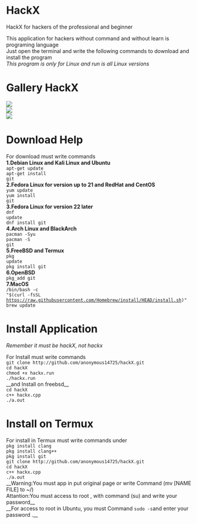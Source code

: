 # HackX
HackX for hackers of the professional and beginner<br>

This application for hackers without command and without learn is programing language<br>
Just open the terminal and write the following commands to download and install the program<br>
<i>This program is only for Linux and run is all Linux versions</i>
# Gallery HackX
 <img src="http://uupload.ir/files/92fl_screenshot_from_2019-07-18_19-56-43.png"><br>
 <img src="http://uupload.ir/files/a584_screenshot_from_2019-07-18_19-53-04.png"><br>
 <img src="http://uupload.ir/files/pvee_screenshot_from_2019-07-18_19-56-14.png">
# Download Help
For download must write commands<br>
<b>1.Debian Linux and Kali Linux and Ubuntu</b><br>
<code>apt-get update</code><br>
<code>apt-get install git</code><br>
<b>2.Fedora Linux for version up to 21 and RedHat and CentOS</b><br>
<code>yum update</code><br>
<code>yum install git</code><br>
<b>3.Fedora Linux for version 22 later </b><br>
<code>dnf update</code><br>
<code>dnf install git</code><br>
<b>4.Arch Linux and BlackArch</b><br>
<code>pacman -Syu</code><br>
<code>pacman -S git</code><br>
<b>5.FreeBSD and Termux</b><br>
<code>pkg update</code><br>
<code>pkg install git</code><br>
<b>6.OpenBSD</b><br>
<code>pkg_add git</code><br>
<b>7.MacOS</b><br>
<code>/bin/bash -c "$(curl -fsSL https://raw.githubusercontent.com/Homebrew/install/HEAD/install.sh)"</code><br>
<code>brew update</code><br>
# Install Application
<p><i>Remember it must be hackX, not hackx</i></p>
For Install must write commands<br>
<code>git clone http://github.com/anonymous14725/hackX.git</code><br>
<code>cd hackX</code><br>
<code>chmod +x hackx.run</code><br>
<code>./hackx.run</code><br>
__and Install on freebsd__<br>
<code>cd hackX</code><br>
<code>c++ hackx.cpp</code><br>
<code>./a.out</code><br>
<h1> Install on Termux </h1>
For install in Termux must write commands under<br>
<code>pkg install clang</code><br>
<code>pkg install clang++</code><br>
<code>pkg install git</code><br>
<code>git clone http://github.com/anonymous14725/hackX.git</code><br>
<code>cd hackX</code><br>
<code>c++ hackx.cpp</code><br>
<code>./a.out</code><br>
__Warning:You must app in put original page or write Command (mv [NAME FILE] to ~/) <br>
Attantion:You must access to root , with command (su) and write your password__ <br>
__For access to root in Ubuntu, you must Command <code>sudo -s</code>and enter your password .__
